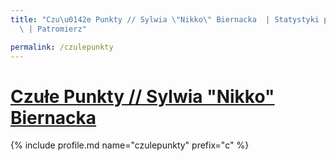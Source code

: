 ```yaml
---
title: "Czu\u0142e Punkty // Sylwia \"Nikko\" Biernacka  | Statystyki patronite.pl\
  \ | Patromierz"

permalink: /czulepunkty
---
```


# [Czułe Punkty // Sylwia "Nikko" Biernacka ](https://patronite.pl/czulepunkty)

{% include profile.md name="czulepunkty" prefix="c" %}
